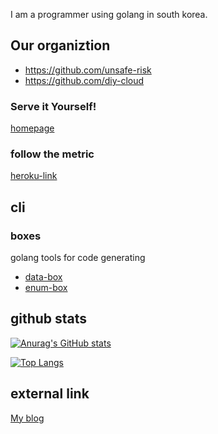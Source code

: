 I am a programmer using golang in south korea.

## Our organiztion
- https://github.com/unsafe-risk
- https://github.com/diy-cloud

### Serve it Yourself!

[homepage](https://serve-it-yourself.pages.dev/)

### follow the metric

[heroku-link](https://follow-the-metric.herokuapp.com/)

## cli

### boxes

golang tools for code generating

- [data-box](https://github.com/snowmerak/databox)
- [enum-box](https://github.com/snowmerak/enumbox)

## github stats

[![Anurag's GitHub stats](https://github-readme-stats.vercel.app/api?username=snowmerak)](https://github.com/anuraghazra/github-readme-stats)

[![Top Langs](https://github-readme-stats.vercel.app/api/top-langs/?username=snowmerak)](https://github.com/anuraghazra/github-readme-stats)

## external link

[My blog](https://snowmerak.pages.dev)

